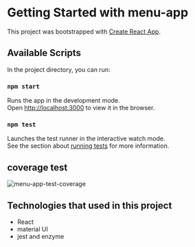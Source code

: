 # Getting Started with menu-app

This project was bootstrapped with [Create React App](https://github.com/facebook/create-react-app).

## Available Scripts

In the project directory, you can run:

### `npm start`

Runs the app in the development mode.\
Open [http://localhost:3000](http://localhost:3000) to view it in the browser.

### `npm test`

Launches the test runner in the interactive watch mode.\
See the section about [running tests](https://facebook.github.io/create-react-app/docs/running-tests) for more information.

## coverage test

![menu-app-test-coverage](https://user-images.githubusercontent.com/45890046/132010109-ffa91832-52ff-4acc-a147-264a7e169498.png)

## Technologies that used in this project

* React
* material UI
* jest and enzyme

